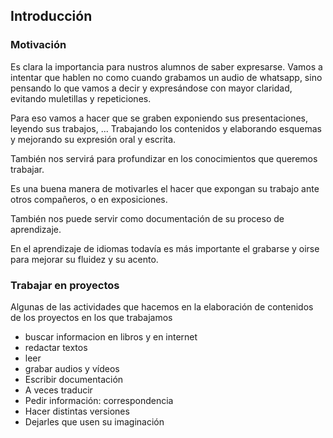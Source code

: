 ## Introducción

### Motivación

Es clara la importancia para nustros alumnos de saber expresarse.
Vamos a intentar que hablen no como cuando grabamos un audio de whatsapp, sino pensando lo que vamos a decir y expresándose con mayor claridad, evitando muletillas y repeticiones.

Para eso vamos a hacer que se graben exponiendo sus presentaciones, leyendo sus trabajos, ...   Trabajando los contenidos y elaborando esquemas y mejorando su expresión oral y escrita.

También nos servirá para profundizar en los conocimientos que queremos trabajar.

Es una buena manera de motivarles el hacer que expongan su trabajo ante otros compañeros, o en exposiciones.

También nos puede servir como documentación de su proceso de aprendizaje.

En el aprendizaje de idiomas todavía es más importante el grabarse y oirse para mejorar su fluidez y su acento.

### Trabajar en proyectos

Algunas de las actividades que hacemos en la elaboración de  contenidos de los proyectos en los que trabajamos

* buscar informacion en libros y en internet
* redactar textos
* leer
* grabar audios y vídeos
* Escribir documentación
* A veces traducir
* Pedir información: correspondencia
* Hacer distintas versiones
* Dejarles que usen su imaginación